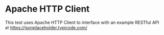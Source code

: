 # Apache HTTP Client

This test uses Apache HTTP Client to interface with
an example RESTful API at https://jsonplaceholder.typicode.com/

